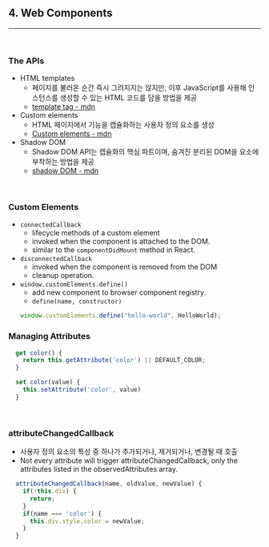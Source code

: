 ## 4. Web Components

---

<br />

### The APIs

- HTML templates
  - 페이지를 불러온 순간 즉시 그려지지는 않지만, 이후 JavaScript를 사용해 인스턴스를 생성할 수 있는 HTML 코드를 담을 방법을 제공
  - [template tag - mdn](https://developer.mozilla.org/ko/docs/Web/HTML/Element/template)
- Custom elements
  - HTML 페이지에서 기능을 캡슐화하는 사용자 정의 요소를 생성
  - [Custom elements - mdn](https://developer.mozilla.org/ko/docs/Web/Web_Components/Using_custom_elements)
- Shadow DOM
  - Shadow DOM API는 캡슐화의 핵심 파트이며, 숨겨진 분리된 DOM을 요소에 부착하는 방법을 제공
  - [shadow DOM - mdn](https://developer.mozilla.org/ko/docs/Web/Web_Components/Using_shadow_DOM)

<br />

### Custom Elements

- `connectedCallback`
  - lifecycle methods of a custom element
  - invoked when the component is attached to the DOM.
  - similar to the `componentDidMount` method in React.
- `disconnectedCallback`
  - invoked when the component is removed from the DOM
  - cleanup operation.
- `window.customElements.define()`
  - add new component to browser component registry.
  - `define(name, constructor)`
  ```javascript
  window.customElements.define("hello-world", HelloWorld);
  ```

### Managing Attributes

```javascript
  get color() {
    return this.getAttribute('color') || DEFAULT_COLOR;
  }

  set color(value) {
    this.setAttribute('color', value)
  }
```

<br />

### attributeChangedCallback

- 사용자 정의 요소의 특성 중 하나가 추가되거나, 제거되거나, 변경될 때 호출
- Not every attribute will trigger attributeChangedCallback, only the attributes listed in the observedAttributes array.

```javascript
  attributeChangedCallback(name, oldValue, newValue) {
    if(!this.div) {
      return;
    }
    if(name === 'color') {
      this.div.style.color = newValue;
    }
  }
```

<br />
